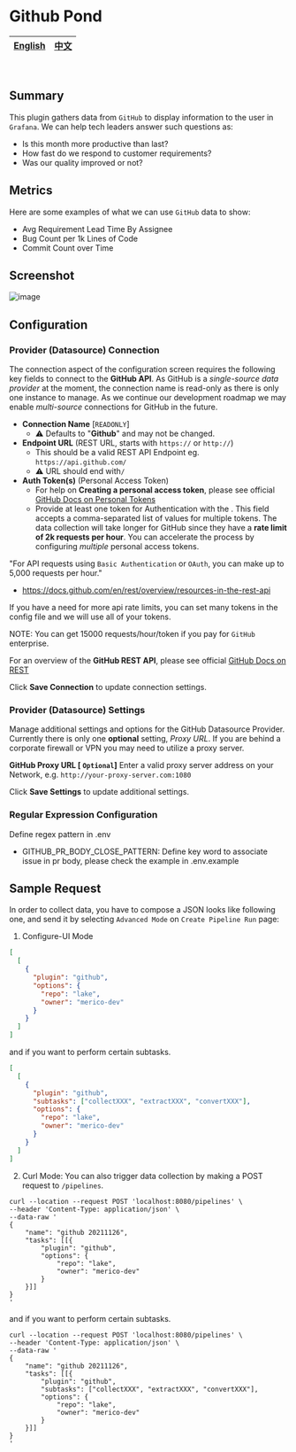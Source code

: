 # Github Pond

<div align="center">

| [English](README.md) | [中文](README-zh-CN.md) |
| --- | --- |

</div>

<br>

## Summary

This plugin gathers data from `GitHub` to display information to the user in `Grafana`. We can help tech leaders answer such questions as:

- Is this month more productive than last?
- How fast do we respond to customer requirements?
- Was our quality improved or not?

## Metrics

Here are some examples of what we can use `GitHub` data to show:
- Avg Requirement Lead Time By Assignee
- Bug Count per 1k Lines of Code
- Commit Count over Time

## Screenshot

![image](https://user-images.githubusercontent.com/27032263/141855099-f218f220-1707-45fa-aced-6742ab4c4286.png)


## Configuration

### Provider (Datasource) Connection
The connection aspect of the configuration screen requires the following key fields to connect to the **GitHub API**. As GitHub is a _single-source data provider_ at the moment, the connection name is read-only as there is only one instance to manage. As we continue our development roadmap we may enable _multi-source_ connections for GitHub in the future.

- **Connection Name** [`READONLY`]
  - ⚠️ Defaults to "**Github**" and may not be changed.
- **Endpoint URL** (REST URL, starts with `https://` or `http://`)
  - This should be a valid REST API Endpoint eg. `https://api.github.com/`
  - ⚠️ URL should end with`/`
- **Auth Token(s)** (Personal Access Token)
  - For help on **Creating a personal access token**, please see official [GitHub Docs on Personal Tokens](https://docs.github.com/en/authentication/keeping-your-account-and-data-secure/creating-a-personal-access-token)
  - Provide at least one token for Authentication with the . This field accepts a comma-separated list of values for multiple tokens. The data collection will take longer for GitHub since they have a **rate limit of 2k requests per hour**. You can accelerate the process by configuring _multiple_ personal access tokens.
    
"For API requests using `Basic Authentication` or `OAuth`, you can make up to 5,000 requests per hour."

- https://docs.github.com/en/rest/overview/resources-in-the-rest-api

If you have a need for more api rate limits, you can set many tokens in the config file and we will use all of your tokens.

NOTE: You can get 15000 requests/hour/token if you pay for `GitHub` enterprise.
    
For an overview of the **GitHub REST API**, please see official [GitHub Docs on REST](https://docs.github.com/en/rest)
    
Click **Save Connection** to update connection settings.
    

### Provider (Datasource) Settings
Manage additional settings and options for the GitHub Datasource Provider. Currently there is only one **optional** setting, *Proxy URL*. If you are behind a corporate firewall or VPN you may need to utilize a proxy server.

**GitHub Proxy URL [ `Optional`]**
Enter a valid proxy server address on your Network, e.g. `http://your-proxy-server.com:1080`

Click **Save Settings** to update additional settings.

### Regular Expression Configuration
Define regex pattern in .env
- GITHUB_PR_BODY_CLOSE_PATTERN: Define key word to associate issue in pr body, please check the example in .env.example

## Sample Request
In order to collect data, you have to compose a JSON looks like following one, and send it by selecting `Advanced Mode` on `Create Pipeline Run` page:
1. Configure-UI Mode
```json
[
  [
    {
      "plugin": "github",
      "options": {
        "repo": "lake",
        "owner": "merico-dev"
      }
    }
  ]
]
```
and if you want to perform certain subtasks.
```json
[
  [
    {
      "plugin": "github",
      "subtasks": ["collectXXX", "extractXXX", "convertXXX"],
      "options": {
        "repo": "lake",
        "owner": "merico-dev"
      }
    }
  ]
]
```

2. Curl Mode:
You can also trigger data collection by making a POST request to `/pipelines`.
```
curl --location --request POST 'localhost:8080/pipelines' \
--header 'Content-Type: application/json' \
--data-raw '
{
    "name": "github 20211126",
    "tasks": [[{
        "plugin": "github",
        "options": {
            "repo": "lake",
            "owner": "merico-dev"
        }
    }]]
}
'
```
and if you want to perform certain subtasks.
```
curl --location --request POST 'localhost:8080/pipelines' \
--header 'Content-Type: application/json' \
--data-raw '
{
    "name": "github 20211126",
    "tasks": [[{
        "plugin": "github",
        "subtasks": ["collectXXX", "extractXXX", "convertXXX"],
        "options": {
            "repo": "lake",
            "owner": "merico-dev"
        }
    }]]
}
'
```
